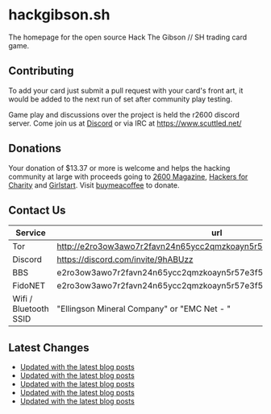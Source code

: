 # hackgibson.sh
The homepage for the open source Hack The Gibson // SH trading card game.


## Contributing

To add your card just submit a pull request with your card's front art, it would be added to the next run of set after community play testing.

Game play and discussions over the project is held the r2600 discord server. Come join us at [Discord](https://discord.com/invite/9hABUzz) or via IRC at https://www.scuttled.net/


## Donations

Your donation of $13.37 or more is welcome and helps the hacking community at large with proceeds going to [2600 Magazine](https://2600.com/), [Hackers for Charity](https://hackersforcharity.org) and [Girlstart](https://girlstart.org).  Visit [buymeacoffee](https://www.buymeacoffee.com/hackgibson.sh) to donate.


## Contact Us

Service | url
-|-
Tor | http://e2ro3ow3awo7r2favn24n65ycc2qmzkoayn5r57e3f56nvjwdcgg32ad.onion
Discord | https://discord.com/invite/9hABUzz
BBS | e2ro3ow3awo7r2favn24n65ycc2qmzkoayn5r57e3f56nvjwdcgg32ad.onion:23
FidoNET | e2ro3ow3awo7r2favn24n65ycc2qmzkoayn5r57e3f56nvjwdcgg32ad.onion:24554
Wifi / Bluetooth SSID | "Ellingson Mineral Company" or "EMC Net - <fidonet address>"

## Latest Changes
<!-- BLOG-POST-LIST:START -->
- [Updated with the latest blog posts](https://github.com/DFW2600/hackgibson.sh/commit/145e83de9ac327de52c78d79bca42e47476a1808)
- [Updated with the latest blog posts](https://github.com/DFW2600/hackgibson.sh/commit/3b152a13b3249332622cb26a4d5647b5dcff3898)
- [Updated with the latest blog posts](https://github.com/DFW2600/hackgibson.sh/commit/3c6ae00d56656701ce1afc81433c0b1a98d22977)
- [Updated with the latest blog posts](https://github.com/DFW2600/hackgibson.sh/commit/17cc2044101bc004904996454a028717af2d326b)
- [Updated with the latest blog posts](https://github.com/DFW2600/hackgibson.sh/commit/2fd8f188b98ddb1b6d81484fc6f29a72cfa7a6cf)
<!-- BLOG-POST-LIST:END -->
